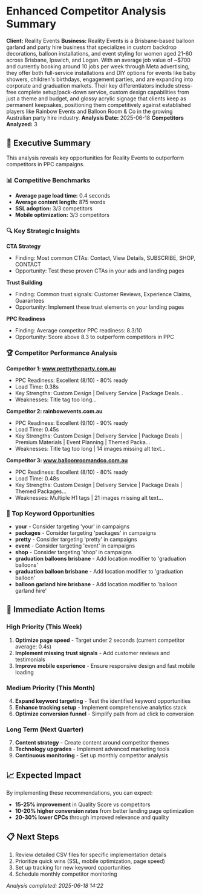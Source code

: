 # Enhanced Competitor Analysis Summary
**Client:** Reality Events
**Business:** Reality Events is a Brisbane-based balloon garland and party hire business that specializes in custom backdrop decorations, balloon installations, and event styling for women aged 21-60 across Brisbane, Ipswich, and Logan. With an average job value of ~$700 and currently booking around 10 jobs per week through Meta advertising, they offer both full-service installations and DIY options for events like baby showers, children's birthdays, engagement parties, and are expanding into corporate and graduation markets. Their key differentiators include stress-free complete setup/pack-down service, custom design capabilities from just a theme and budget, and glossy acrylic signage that clients keep as permanent keepsakes, positioning them competitively against established players like Rainbow Events and Balloon Room & Co in the growing Australian party hire industry.
**Analysis Date:** 2025-06-18
**Competitors Analyzed:** 3

## 🎯 Executive Summary

This analysis reveals key opportunities for Reality Events to outperform competitors in PPC campaigns.

### 📊 Competitive Benchmarks
- **Average page load time:** 0.4 seconds
- **Average content length:** 875 words
- **SSL adoption:** 3/3 competitors
- **Mobile optimization:** 3/3 competitors

### 🔍 Key Strategic Insights

**CTA Strategy**
- Finding: Most common CTAs: Contact, View Details, SUBSCRIBE, SHOP, CONTACT
- Opportunity: Test these proven CTAs in your ads and landing pages

**Trust Building**
- Finding: Common trust signals: Customer Reviews, Experience Claims, Guarantees
- Opportunity: Implement these trust elements on your landing pages

**PPC Readiness**
- Finding: Average competitor PPC readiness: 8.3/10
- Opportunity: Score above 8.3 to outperform competitors in PPC

### 🏆 Competitor Performance Analysis

**Competitor 1: www.prettytheparty.com.au**
- PPC Readiness: Excellent (8/10) - 80% ready
- Load Time: 0.38s
- Key Strengths: Custom Design | Delivery Service | Package Deals...
- Weaknesses: Title tag too long...

**Competitor 2: rainbowevents.com.au**
- PPC Readiness: Excellent (9/10) - 90% ready
- Load Time: 0.45s
- Key Strengths: Custom Design | Delivery Service | Package Deals | Premium Materials | Event Planning | Themed Packa...
- Weaknesses: Title tag too long | 14 images missing alt text...

**Competitor 3: www.balloonroomandco.com.au**
- PPC Readiness: Excellent (8/10) - 80% ready
- Load Time: 0.48s
- Key Strengths: Custom Design | Delivery Service | Package Deals | Themed Packages...
- Weaknesses: Multiple H1 tags | 21 images missing alt text...

### 🎯 Top Keyword Opportunities

- **your** - Consider targeting 'your' in campaigns
- **packages** - Consider targeting 'packages' in campaigns
- **pretty** - Consider targeting 'pretty' in campaigns
- **event** - Consider targeting 'event' in campaigns
- **shop** - Consider targeting 'shop' in campaigns
- **graduation balloons brisbane** - Add location modifier to 'graduation balloons'
- **graduation balloon brisbane** - Add location modifier to 'graduation balloon'
- **balloon garland hire brisbane** - Add location modifier to 'balloon garland hire'

## 🚀 Immediate Action Items

### High Priority (This Week)
1. **Optimize page speed** - Target under 2 seconds (current competitor average: 0.4s)
2. **Implement missing trust signals** - Add customer reviews and testimonials
3. **Improve mobile experience** - Ensure responsive design and fast mobile loading

### Medium Priority (This Month)
4. **Expand keyword targeting** - Test the identified keyword opportunities
5. **Enhance tracking setup** - Implement comprehensive analytics stack
6. **Optimize conversion funnel** - Simplify path from ad click to conversion

### Long Term (Next Quarter)
7. **Content strategy** - Create content around competitor themes
8. **Technology upgrades** - Implement advanced marketing tools
9. **Continuous monitoring** - Set up monthly competitor analysis

## 📈 Expected Impact

By implementing these recommendations, you can expect:
- **15-25% improvement** in Quality Score vs competitors
- **10-20% higher conversion rates** from better landing page optimization
- **20-30% lower CPCs** through improved relevance and quality

## 📋 Next Steps

1. Review detailed CSV files for specific implementation details
2. Prioritize quick wins (SSL, mobile optimization, page speed)
3. Set up tracking for new keyword opportunities
4. Schedule monthly competitor monitoring

*Analysis completed: 2025-06-18 14:22*